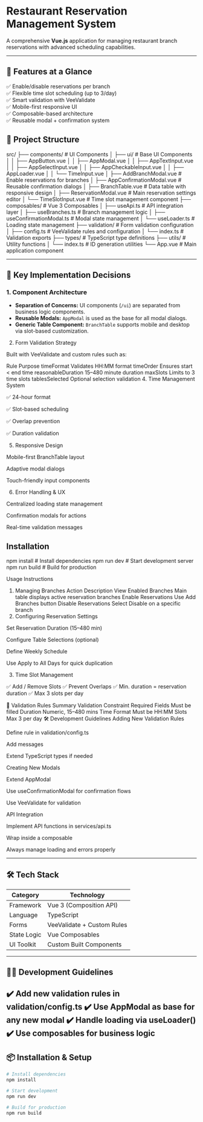 # Restaurant Reservation Management System

A comprehensive **Vue.js** application for managing restaurant branch reservations with advanced scheduling capabilities.

---
## 🚀 Features at a Glance

✅ Enable/disable reservations per branch  
✅ Flexible time slot scheduling (up to 3/day)  
✅ Smart validation with VeeValidate  
✅ Mobile-first responsive UI  
✅ Composable-based architecture  
✅ Reusable modal + confirmation system  
## 📁 Project Structure

src/
├── components/ # UI Components
│ ├── ui/ # Base UI Components
│ │ ├── AppButton.vue
│ │ ├── AppModal.vue
│ │ ├── AppTextInput.vue
│ │ ├── AppSelectInput.vue
│ │ ├── AppCheckableInput.vue
│ │ ├── AppLoader.vue
│ │ └── TimeInput.vue
│ ├── AddBranchModal.vue # Enable reservations for branches
│ ├── AppConfirmationModal.vue # Reusable confirmation dialogs
│ ├── BranchTable.vue # Data table with responsive design
│ ├── ReservationModal.vue # Main reservation settings editor
│ └── TimeSlotInput.vue # Time slot management component
├── composables/ # Vue 3 Composables
│ ├── useApi.ts # API integration layer
│ ├── useBranches.ts # Branch management logic
│ ├── useConfirmationModal.ts # Modal state management
│ └── useLoader.ts # Loading state management
├── validation/ # Form validation configuration
│ ├── config.ts # VeeValidate rules and configuration
│ └── index.ts # Validation exports
├── types/ # TypeScript type definitions
├── utils/ # Utility functions
│ └── index.ts # ID generation utilities
└── App.vue # Main application component


---

## 🎯 Key Implementation Decisions

### 1. Component Architecture

- **Separation of Concerns:** UI components (`/ui`) are separated from business logic components.
- **Reusable Modals:** `AppModal` is used as the base for all modal dialogs.
- **Generic Table Component:** `BranchTable` supports mobile and desktop via slot-based customization.




2. Form Validation Strategy

Built with VeeValidate and custom rules such as:

Rule	Purpose
timeFormat	Validates HH:MM format
timeOrder	Ensures start < end time
reasonableDuration	15–480 minute duration
maxSlots	Limits to 3 time slots
tablesSelected	Optional selection validation
4. Time Management System

✅ 24-hour format

✅ Slot-based scheduling

✅ Overlap prevention

✅ Duration validation

5. Responsive Design

Mobile-first BranchTable layout

Adaptive modal dialogs

Touch-friendly input components

6. Error Handling & UX

Centralized loading state management

Confirmation modals for actions

Real-time validation messages

## Installation
npm install        # Install dependencies
npm run dev        # Start development server
npm run build      # Build for production

Usage Instructions
1. Managing Branches
Action	Description
View Enabled Branches	Main table displays active reservation branches
Enable Reservations	Use Add Branches button
Disable Reservations	Select Disable on a specific branch
2. Configuring Reservation Settings

Set Reservation Duration (15–480 min)

Configure Table Selections (optional)

Define Weekly Schedule

Use Apply to All Days for quick duplication

3. Time Slot Management

✅ Add / Remove Slots
✅ Prevent Overlaps
✅ Min. duration = reservation duration
✅ Max 3 slots per day

🔎 Validation Rules Summary
Validation	Constraint
Required Fields	Must be filled
Duration	Numeric, 15–480 mins
Time Format	Must be HH:MM
Slots	Max 3 per day
🛠 Development Guidelines
Adding New Validation Rules

Define rule in validation/config.ts

Add messages

Extend TypeScript types if needed

Creating New Modals

Extend AppModal

Use useConfirmationModal for confirmation flows

Use VeeValidate for validation

API Integration

Implement API functions in services/api.ts

Wrap inside a composable

Always manage loading and errors properly


---

## 🛠️ Tech Stack

| Category     | Technology |
|--------------|------------|
| Framework    | Vue 3 (Composition API) |
| Language     | TypeScript |
| Forms        | VeeValidate + Custom Rules |
| State Logic  | Vue Composables |
| UI Toolkit   | Custom Built Components |

---
## 👨‍💻 Development Guidelines

✔️ Add new validation rules in validation/config.ts
✔️ Use AppModal as base for any new modal
✔️ Handle loading via useLoader()
✔️ Use composables for business logic
---

## 📦 Installation & Setup

```bash
# Install dependencies
npm install

# Start development
npm run dev

# Build for production
npm run build



